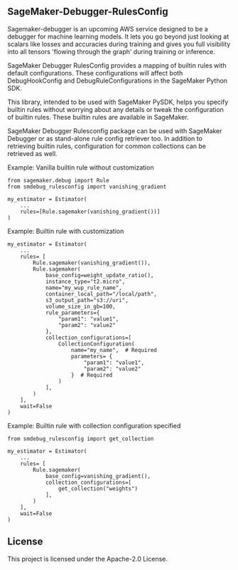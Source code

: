 ## SageMaker-Debugger-RulesConfig

Sagemaker-debugger is an upcoming AWS service designed to be a debugger for machine learning models. It lets you go beyond just looking at scalars like losses and accuracies during training and gives you full visibility into all tensors 'flowing through the graph' during training or inference.

SageMaker Debugger RulesConfig provides a mapping of builtin rules with default configurations. These configurations will affect both DebugHookConfig and DebugRuleConfigurations in the SageMaker Python SDK.

This library, intended to be used with SageMaker PySDK, helps you specify builtin rules without worrying about any details or tweak the configuration of builtin rules. These builtin rules are available in SageMaker.

SageMaker Debugger Rulesconfig package can be used with SageMaker Debugger or as stand-alone rule config retriever too. In addition to retrieving builtin rules, configuration for common collections can be retrieved as well.

Example: Vanilla builtin rule without customization

```
from sagemaker.debug import Rule
from smdebug_rulesconfig import vanishing_gradient

my_estimator = Estimator(
    ...
    rules=[Rule.sagemaker(vanishing_gradient())]
)
```

Example: Builtin rule with customization

```
my_estimator = Estimator(
    ...
    rules= [
        Rule.sagemaker(vanishing_gradient()),
        Rule.sagemaker(
            base_config=weight_update_ratio(),
            instance_type="t2.micro",
            name="my_wup_rule_name",
            container_local_path="/local/path",
            s3_output_path="s3://uri",
            volume_size_in_gb=100,
            rule_parameters={
                "param1": "value1",
                "param2": "value2"
            },
            collection_configurations=[
                CollectionConfiguration(
                    name="my_name",  # Required
                    parameters= {
                        "param1": "value1",
                        "param2": "value2"
                    }  # Required
                )
            ],
        )
    ],
    wait=False
)
```

Example: Builtin rule with collection configuration specified

```
from smdebug_rulesconfig import get_collection

my_estimator = Estimator(
    ...
    rules= [
        Rule.sagemaker(
            base_config=vanishing_gradient(),
            collection_configurations=[
                get_collection("weights")
            ],
        )
    ],
    wait=False
)
```

## License

This project is licensed under the Apache-2.0 License.


